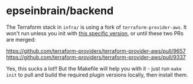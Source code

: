 # epseinbrain/backend

The Terraform stack in `infra/` is using a fork of `terraform-provider-aws`. It won't run unless you init with [this specific version](https://github.com/bjacobel/terraform-provider-aws/tree/combo-9657-9337), or until these two PRs are merged:

https://github.com/terraform-providers/terraform-provider-aws/pull/9657
https://github.com/terraform-providers/terraform-provider-aws/pull/9337

Yes, this sucks a lot!! But the Makefile will help you with it - just run `make init` to pull and build the required plugin versions locally, then install them.
